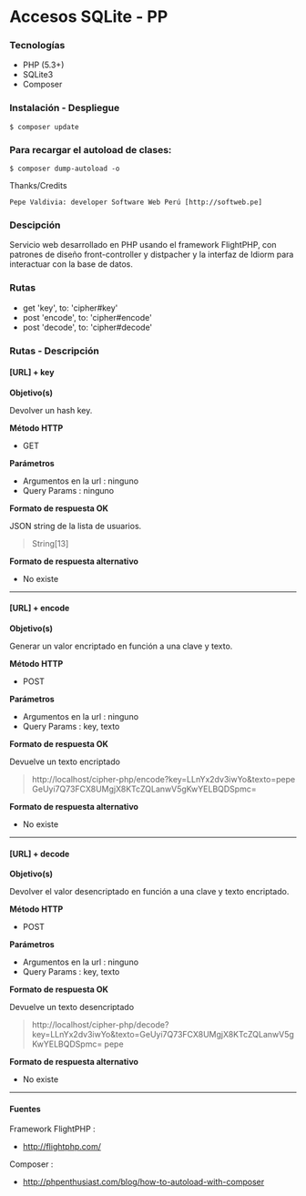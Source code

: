 # Accesos SQLite - PP

### Tecnologías

+ PHP (5.3+)
+ SQLite3
+ Composer

### Instalación - Despliegue

 	$ composer update

### Para recargar el autoload de clases:

 	$ composer dump-autoload -o

 Thanks/Credits

    Pepe Valdivia: developer Software Web Perú [http://softweb.pe]

### Descipción

Servicio web desarrollado en PHP usando el framework FlightPHP, con patrones de diseño front-controller y distpacher y la interfaz de Idiorm para interactuar con la base de datos.

### Rutas

+ get 'key', to: 'cipher#key'
+ post 'encode', to: 'cipher#encode'
+ post 'decode', to: 'cipher#decode'

### Rutas - Descripción

#### [URL] + key

<b>Objetivo(s)</b>

Devolver un hash key.

<b>Método HTTP</b>

+ GET

<b>Parámetros</b>

+ Argumentos en la url : ninguno
+ Query Params : ninguno 

<b>Formato de respuesta OK</b>

JSON string de la lista de usuarios.

> String[13]

<b>Formato de respuesta alternativo </b>

+ No existe

---

#### [URL] + encode

<b>Objetivo(s)</b>

Generar un valor encriptado en función a una clave y texto.

<b>Método HTTP</b>

+ POST

<b>Parámetros</b>

+ Argumentos en la url : ninguno
+ Query Params : key, texto

<b>Formato de respuesta OK</b>

Devuelve un texto encriptado

> http://localhost/cipher-php/encode?key=LLnYx2dv3iwYo&texto=pepe
	GeUyi7Q73FCX8UMgjX8KTcZQLanwV5gKwYELBQDSpmc=

<b>Formato de respuesta alternativo </b>

+ No existe

---

#### [URL] + decode

<b>Objetivo(s)</b>

Devolver el valor desencriptado en función a una clave y texto encriptado.

<b>Método HTTP</b>

+ POST

<b>Parámetros</b>

+ Argumentos en la url : ninguno
+ Query Params : key, texto

<b>Formato de respuesta OK</b>

Devuelve un texto desencriptado

> http://localhost/cipher-php/decode?key=LLnYx2dv3iwYo&texto=GeUyi7Q73FCX8UMgjX8KTcZQLanwV5gKwYELBQDSpmc=
	pepe

<b>Formato de respuesta alternativo </b>

+ No existe

--- 

#### Fuentes
	
Framework FlightPHP :

+ http://flightphp.com/

Composer :
+ http://phpenthusiast.com/blog/how-to-autoload-with-composer

